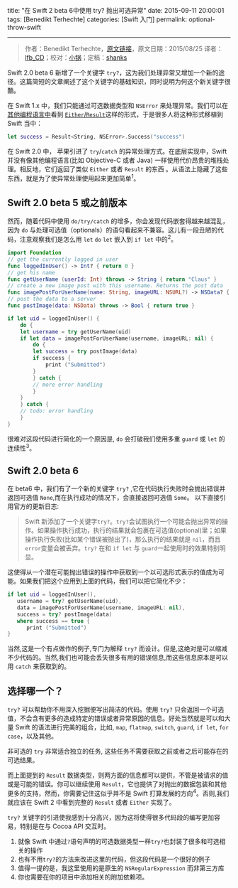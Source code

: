 title: "在 Swift 2 beta 6中使用 try? 抛出可选异常"
date: 2015-09-11 20:00:01
tags: [Benedikt Terhechte]
categories: [Swift 入门]
permalink: optional-throw-swift

---
> 作者：Benedikt Terhechte，[原文链接](http://appventure.me/2015/08/25/optional-throw-swift/)，原文日期：2015/08/25
> 译者：[lfb_CD](http://weibo.com/lfbWb)；校对：[小锅](http://www.swiftyper.com/)；定稿：[shanks](http://codebuild.me/)
  








Swift 2.0 beta 6 新增了一个关键字 `try?`，这为我们处理异常又增加一个新的途径。这篇简短的文章阐述了这个关键字的基础知识，同时说明为何这个新关键字很酷。

在 Swift 1.x 中，我们只能通过可选数据类型和 `NSError` 来处理异常。我们可以在[其他编程语言中](https://hackage.haskell.org/package/base-4.8.1.0/docs/Data-Either.html)看到 [`Either`/`Result`](https://github.com/antitypical/Result)这样的形式，于是很多人将这种形式移植到 Swift 当中：

<!--more-->

```swift
let success = Result<String, NSError>.Success("success")
```

在 Swift 2.0 中， 苹果引进了 `try`/`catch` 的异常处理方式。在底层实现中，Swift 并没有像其他编程语言(比如 Objective-C 或者 Java) 一样使用代价昂贵的堆栈处理。相反地，它们返回了类似 `Either` 或者 `Result` 的东西 。从语法上隐藏了这些东西，就是为了使异常处理使用起来更加简单<sup>1</sup>。

## Swift 2.0 beta 5 或之前版本
然而，随着代码中使用 `do/try/catch` 的增多，你会发现代码嵌套得越来越混乱，因为 `do` 与处理可选值（optionals）的语句看起来不兼容。这儿有一段丑陋的代码，注意观察我们是怎么用 `let` `do` `let` 嵌入到 `if let` 中的<sup>2</sup>。

```swift
import Foundation
// get the currently logged in user
func loggedInUser() -> Int? { return 0 }
// get his name
func getUserName (userId: Int) throws -> String { return "Claus" }
// create a new image post with this username. Returns the post data
func imagePostForUserName(name: String, imageURL: NSURL?) -> NSData? { return NSData() }
// post the data to a server
func postImage(data: NSData) throws -> Bool { return true }

if let uid = loggedInUser() {
    do {
	let username = try getUserName(uid)
	if let data = imagePostForUserName(username, imageURL: nil) {
	    do {
		let success = try postImage(data)
		if success {
		    print ("Submitted")
		}  
	    } catch {
		// more error handling
	    }
	}
    } catch {
	// todo: error handling
    }
}
```
很难对这段代码进行简化的一个原因是, `do` 会打破我们使用多重 `guard` 或 `let` 的连续性<sup>3</sup>。

## Swift 2.0 beta 6
在 beta6 中，我们有了一个新的关键字 `try?` ,它在代码执行失败时会抛出错误并返回可选值 `None`,而在执行成功的情况下，会直接返回可选值 `Some`。
以下直接引用官方的更新日志:

> Swift 新添加了一个关键字`try?`。`try?`会试图执行一个可能会抛出异常的操作。如果操作执行成功，执行的结果就会包裹在可选值(optional)里；如果操作执行失败(比如某个错误被抛出了)，那么执行的结果就是 `nil`，而且`error`变量会被丢弃。`try?` 在和 `if let` 与 `guard`一起使用时的效果特别明显。

这使得从一个潜在可能抛出错误的操作中获取到一个以可选形式表示的值成为可能。如果我们把这个应用到上面的代码，我们可以把它简化不少：

```swift
if let uid = loggedInUser(),
   username = try? getUserName(uid),
   data = imagePostForUserName(username, imageURL: nil),
   success = try? postImage(data)
   where success == true {
      print ("Submitted")
}
```
当然,这是一个有点做作的例子,专门为解释 `try?` 而设计。但是,这绝对是可以缩减不少代码的。当然,我们也可能会丢失很多有用的错误信息,而这些信息原本是可以用 `catch` 来获取到的。

## 选择哪一个？
`try?` 可以帮助你不用深入挖掘便写出简洁的代码。使用 `try?` 只会返回一个可选值，不会含有更多的造成特定的错误或者异常原因的信息。好处当然就是可以和大量 Swift 的语法进行完美的组合，比如, `map`, `flatmap`, `switch`, `guard`, `if let`, `for case`，以及其他。

非可选的 `try` 非常适合独立的任务, 这些任务不需要获取之前或者之后可能存在的可选结果。

而上面提到的 `Result` 数据类型，则两方面的信息都可以提供，不管是被请求的值或是可能的错误。你可以继续使用 `Result`，它也提供了对抛出的数据包装和其他更多的支持，然而，你需要记住这似乎并不是 Swift 打算发展的方向<sup>4</sup>。否则,我们就应该在 Swift 2 中看到完整的 `Result` 或者 `Either` 实现了。

`try?` 关键字的引进使我感到十分高兴，因为这将使得很多代码段的编写更加容易，特别是在与 Cocoa API 交互时。

1. 就像 Swift 中通过`?`语句声明的可选数据类型一样`try?`也封装了很多和可选相关的操作
2. 也有不用`try?`的方法来改进这里的代码，但这段代码是一个很好的例子
3. 值得一提的是，我这里使用的是原生的 `NSRegularExpression` 而非第三方库
4. 你也需要在你的项目中添加相关的附加依赖项。
